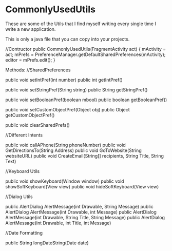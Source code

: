 CommonlyUsedUtils
=================

These are some of the Utils that I find myself writing every single time I write a new application.

This is only a java file that you can copy into your projects.


//Contructor
public CommonlyUsedUtils(FragmentActivity act) {
		mActivity = act;
		mPrefs = PreferenceManager.getDefaultSharedPreferences(mActivity);
		editor = mPrefs.edit();
}

Methods:
//SharedPreferences 

public void setIntPref(int number)
public int getIntPref()

public void setStringPref(String string)
public String getStringPref() 

public void setBooleanPref(boolean mbool)
public boolean getBooleanPref()

public void setCustomObjectPref(Object obj)
public Object getCustomObjectPref()

public void clearSharedPrefs()

//Different Intents

public void callAPhone(String phoneNumber)
public void GetDirectionsTo(String Address)
public void GoToWebsite(String websiteURL)
public void CreateEmail(String[] recipients, String Title, String Text)

//Keyboard Utils

public void showKeyboard(Window window)
public void showSoftKeyboard(View view)
public void hideSoftKeyboard(View view)

//Dialog Utils

public AlertDialog AlertMessage(int Drawable, String Message)
public AlertDialog AlertMessage(int Drawable, int Message)
public AlertDialog AlertMessage(int Drawable, String Title, String Message)
public AlertDialog AlertMessage(int Drawable, int Title, int Message) 

//Date Formatting

public String longDateString(Date date)
